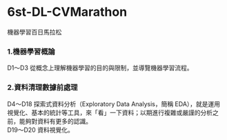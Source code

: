 # 6st-DL-CVMarathon
機器學習百日馬拉松

### 1.機器學習概論
D1〜D3 從概念上理解機器學習的目的與限制，並導覽機器學習流程。  

### 2.資料清理數據前處理
D4〜D18 探索式資料分析（Exploratory Data Analysis，簡稱 EDA），就是運用視覺化、基本的統計等工具，來「看」一下資料；以期進行複雜或嚴謹的分析之前，能夠對資料有更多的認識。  
D19〜D20 資料視覺化。  
